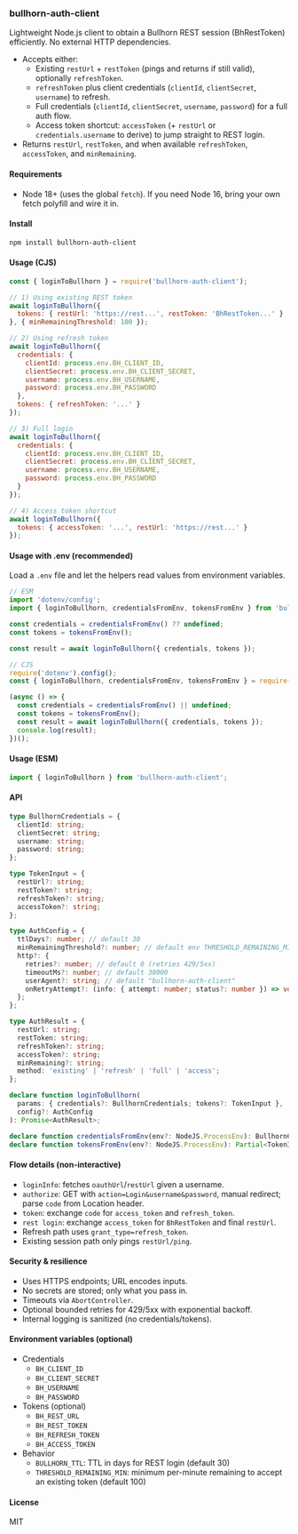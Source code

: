 ### bullhorn-auth-client

Lightweight Node.js client to obtain a Bullhorn REST session (BhRestToken) efficiently. No external HTTP dependencies.

- Accepts either:
  - Existing `restUrl` + `restToken` (pings and returns if still valid), optionally `refreshToken`.
  - `refreshToken` plus client credentials (`clientId`, `clientSecret`, `username`) to refresh.
  - Full credentials (`clientId`, `clientSecret`, `username`, `password`) for a full auth flow.
  - Access token shortcut: `accessToken` (+ `restUrl` or `credentials.username` to derive) to jump straight to REST login.
- Returns `restUrl`, `restToken`, and when available `refreshToken`, `accessToken`, and `minRemaining`.

#### Requirements
- Node 18+ (uses the global `fetch`). If you need Node 16, bring your own fetch polyfill and wire it in.

#### Install

```bash
npm install bullhorn-auth-client
```

#### Usage (CJS)

```js
const { loginToBullhorn } = require('bullhorn-auth-client');

// 1) Using existing REST token
await loginToBullhorn({
  tokens: { restUrl: 'https://rest...', restToken: 'BhRestToken...' }
}, { minRemainingThreshold: 100 });

// 2) Using refresh token
await loginToBullhorn({
  credentials: {
    clientId: process.env.BH_CLIENT_ID,
    clientSecret: process.env.BH_CLIENT_SECRET,
    username: process.env.BH_USERNAME,
    password: process.env.BH_PASSWORD
  },
  tokens: { refreshToken: '...' }
});

// 3) Full login
await loginToBullhorn({
  credentials: {
    clientId: process.env.BH_CLIENT_ID,
    clientSecret: process.env.BH_CLIENT_SECRET,
    username: process.env.BH_USERNAME,
    password: process.env.BH_PASSWORD
  }
});

// 4) Access token shortcut
await loginToBullhorn({
  tokens: { accessToken: '...', restUrl: 'https://rest...' }
});
```

#### Usage with .env (recommended)

Load a `.env` file and let the helpers read values from environment variables.

```js
// ESM
import 'dotenv/config';
import { loginToBullhorn, credentialsFromEnv, tokensFromEnv } from 'bullhorn-auth-client';

const credentials = credentialsFromEnv() ?? undefined;
const tokens = tokensFromEnv();

const result = await loginToBullhorn({ credentials, tokens });
```

```js
// CJS
require('dotenv').config();
const { loginToBullhorn, credentialsFromEnv, tokensFromEnv } = require('bullhorn-auth-client');

(async () => {
  const credentials = credentialsFromEnv() || undefined;
  const tokens = tokensFromEnv();
  const result = await loginToBullhorn({ credentials, tokens });
  console.log(result);
})();
```

#### Usage (ESM)

```js
import { loginToBullhorn } from 'bullhorn-auth-client';
```

#### API

```ts
type BullhornCredentials = {
  clientId: string;
  clientSecret: string;
  username: string;
  password: string;
};

type TokenInput = {
  restUrl?: string;
  restToken?: string;
  refreshToken?: string;
  accessToken?: string;
};

type AuthConfig = {
  ttlDays?: number; // default 30
  minRemainingThreshold?: number; // default env THRESHOLD_REMAINING_MIN or 100
  http?: {
    retries?: number; // default 0 (retries 429/5xx)
    timeoutMs?: number; // default 30000
    userAgent?: string; // default "bullhorn-auth-client"
    onRetryAttempt?: (info: { attempt: number; status?: number }) => void;
  };
};

type AuthResult = {
  restUrl: string;
  restToken: string;
  refreshToken?: string;
  accessToken?: string;
  minRemaining?: string;
  method: 'existing' | 'refresh' | 'full' | 'access';
};

declare function loginToBullhorn(
  params: { credentials?: BullhornCredentials; tokens?: TokenInput },
  config?: AuthConfig
): Promise<AuthResult>;

declare function credentialsFromEnv(env?: NodeJS.ProcessEnv): BullhornCredentials | null;
declare function tokensFromEnv(env?: NodeJS.ProcessEnv): Partial<TokenInput>;
```

#### Flow details (non-interactive)
- `loginInfo`: fetches `oauthUrl`/`restUrl` given a username.
- `authorize`: GET with `action=Login&username&password`, manual redirect; parse `code` from Location header.
- `token`: exchange `code` for `access_token` and `refresh_token`.
- `rest login`: exchange `access_token` for `BhRestToken` and final `restUrl`.
- Refresh path uses `grant_type=refresh_token`.
- Existing session path only pings `restUrl/ping`.

#### Security & resilience
- Uses HTTPS endpoints; URL encodes inputs.
- No secrets are stored; only what you pass in.
- Timeouts via `AbortController`.
- Optional bounded retries for 429/5xx with exponential backoff.
- Internal logging is sanitized (no credentials/tokens).

#### Environment variables (optional)
- Credentials
  - `BH_CLIENT_ID`
  - `BH_CLIENT_SECRET`
  - `BH_USERNAME`
  - `BH_PASSWORD`
- Tokens (optional)
  - `BH_REST_URL`
  - `BH_REST_TOKEN`
  - `BH_REFRESH_TOKEN`
  - `BH_ACCESS_TOKEN`
- Behavior
  - `BULLHORN_TTL`: TTL in days for REST login (default 30)
  - `THRESHOLD_REMAINING_MIN`: minimum per-minute remaining to accept an existing token (default 100)

#### License
MIT
